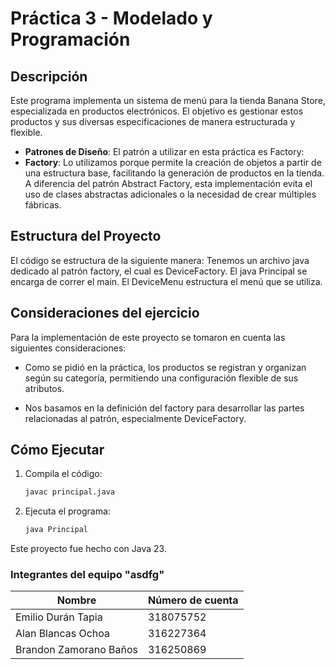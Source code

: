 # Práctica 3 - Modelado y Programación

## Descripción
Este programa implementa un sistema de menú para la tienda Banana Store, especializada en productos electrónicos. El objetivo es gestionar estos productos y sus diversas especificaciones de manera estructurada y flexible.

- **Patrones de Diseño**: El patrón a utilizar en esta práctica es Factory:
- **Factory**: Lo utilizamos porque permite la creación de objetos a partir de una estructura base, facilitando la generación de productos en la tienda. A diferencia del patrón Abstract Factory, esta implementación evita el uso de clases abstractas adicionales o la necesidad de crear múltiples fábricas.


## Estructura del Proyecto
El código se estructura de la siguiente manera:
Tenemos un archivo java dedicado al patrón factory, el cual es DeviceFactory. El java Principal se encarga de correr el main. El DeviceMenu estructura el menú que se utiliza.


## Consideraciones del ejercicio

Para la implementación de este proyecto se tomaron en cuenta las siguientes consideraciones:

* Como se pidió en la práctica, los productos se registran y organizan según su categoría, permitiendo una configuración flexible de sus atributos.

* Nos basamos en la definición del factory para desarrollar las partes relacionadas al patrón, especialmente DeviceFactory.



## Cómo Ejecutar
1. Compila el código:
   ```bash
   javac principal.java
   ```
2. Ejecuta el programa:
   ```bash
   java Principal
   ```
Este proyecto fue hecho con Java 23.

### Integrantes del equipo "asdfg" 
| Nombre | Número de cuenta |
| --- | --- |
| Emilio Durán Tapia | 318075752 |
| Alan Blancas Ochoa | 316227364 |
| Brandon Zamorano Baños | 316250869|
